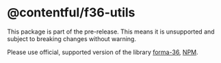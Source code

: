 # @contentful/f36-utils

This package is part of the pre-release. This means it is unsupported and subject to breaking changes without warning.

Please use official, supported version of the library [forma-36](https://github.com/contentful/forma-36/tree/v4/packages/forma-36-react-components), [NPM](https://www.npmjs.com/package/@contentful/forma-36-react-components).

